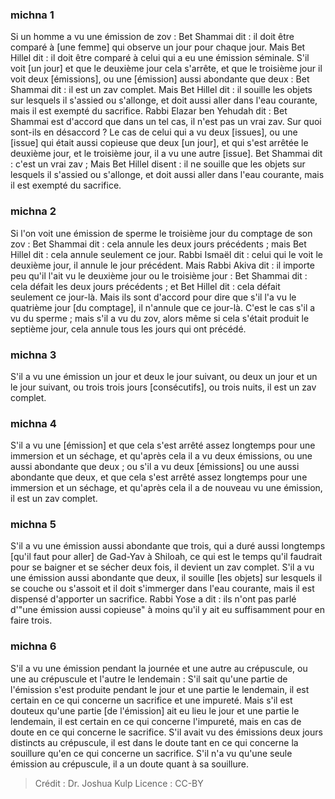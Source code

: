 
### michna 1
Si un homme a vu une émission de zov : Bet Shammai dit : il doit être comparé à [une femme] qui observe un jour pour chaque jour. Mais Bet Hillel dit : il doit être comparé à celui qui a eu une émission séminale. S'il voit [un jour] et que le deuxième jour cela s'arrête, et que le troisième jour il voit deux [émissions], ou une [émission] aussi abondante que deux : Bet Shammai dit : il est un zav complet. Mais Bet Hillel dit : il souille les objets sur lesquels il s'assied ou s'allonge, et doit aussi aller dans l'eau courante, mais il est exempté du sacrifice. Rabbi Elazar ben Yehudah dit : Bet Shammai est d'accord que dans un tel cas, il n'est pas un vrai zav. Sur quoi sont-ils en désaccord ? Le cas de celui qui a vu deux [issues], ou une [issue] qui était aussi copieuse que deux [un jour], et qui s'est arrêtée le deuxième jour, et le troisième jour, il a vu une autre [issue]. Bet Shammai dit : c'est un vrai zav ; Mais Bet Hillel disent : il ne souille que les objets sur lesquels il s'assied ou s'allonge, et doit aussi aller dans l'eau courante, mais il est exempté du sacrifice.

### michna 2
Si l'on voit une émission de sperme le troisième jour du comptage de son zov : Bet Shammai dit : cela annule les deux jours précédents ; mais Bet Hillel dit : cela annule seulement ce jour. Rabbi Ismaël dit : celui qui le voit le deuxième jour, il annule le jour précédent. Mais Rabbi Akiva dit : il importe peu qu'il l'ait vu le deuxième jour ou le troisième jour : Bet Shammai dit : cela défait les deux jours précédents ; et Bet Hillel dit : cela défait seulement ce jour-là. Mais ils sont d'accord pour dire que s'il l'a vu le quatrième jour [du comptage], il n'annule que ce jour-là. C'est le cas s'il a vu du sperme ; mais s'il a vu du zov, alors même si cela s'était produit le septième jour, cela annule tous les jours qui ont précédé.

### michna 3
S'il a vu une émission un jour et deux le jour suivant, ou deux un jour et un le jour suivant, ou trois trois jours [consécutifs], ou trois nuits, il est un zav complet.

### michna 4
S'il a vu une [émission] et que cela s'est arrêté assez longtemps pour une immersion et un séchage, et qu'après cela il a vu deux émissions, ou une aussi abondante que deux ; ou s'il a vu deux [émissions] ou une aussi abondante que deux, et que cela s'est arrêté assez longtemps pour une immersion et un séchage, et qu'après cela il a de nouveau vu une émission, il est un zav complet.

### michna 5
S'il a vu une émission aussi abondante que trois, qui a duré aussi longtemps [qu'il faut pour aller] de Gad-Yav à Shiloah, ce qui est le temps qu'il faudrait pour se baigner et se sécher deux fois, il devient un zav complet. S'il a vu une émission aussi abondante que deux, il souille [les objets] sur lesquels il se couche ou s'assoit et il doit s'immerger dans l'eau courante, mais il est dispensé d'apporter un sacrifice. Rabbi Yose a dit : ils n'ont pas parlé d'"une émission aussi copieuse" à moins qu'il y ait eu suffisamment pour en faire trois.

### michna 6
S'il a vu une émission pendant la journée et une autre au crépuscule, ou une au crépuscule et l'autre le lendemain : S'il sait qu'une partie de l'émission s'est produite pendant le jour et une partie le lendemain, il est certain en ce qui concerne un sacrifice et une impureté. Mais s'il est douteux qu'une partie [de l'émission] ait eu lieu le jour et une partie le lendemain, il est certain en ce qui concerne l'impureté, mais en cas de doute en ce qui concerne le sacrifice. S'il avait vu des émissions deux jours distincts au crépuscule, il est dans le doute tant en ce qui concerne la souillure qu'en ce qui concerne un sacrifice. S'il n'a vu qu'une seule émission au crépuscule, il a un doute quant à sa souillure.

>Crédit : Dr. Joshua Kulp
>Licence : CC-BY